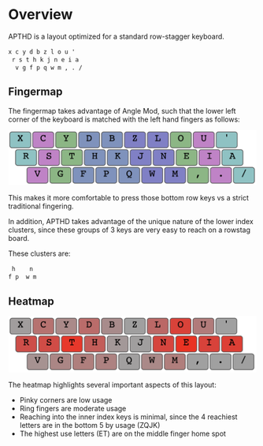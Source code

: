 # Overview

APTHD is a layout optimized for a standard row-stagger keyboard.

```
x c y d b z l o u '
 r s t h k j n e i a
  v g f p q w m , . /
```

## Fingermap

The fingermap takes advantage of Angle Mod, such that the lower left corner of the keyboard is matched with the left hand fingers as follows:

![fingermap](fingermap.png)

This makes it more comfortable to press those bottom row keys vs a strict traditional fingering.

In addition, APTHD takes advantage of the unique nature of the lower index clusters, since these groups of 3 keys are very easy to reach on a rowstag board.

These clusters are:

```
 h    n
f p  w m
```

## Heatmap

![heatmap](heatmap.png)

The heatmap highlights several important aspects of this layout:

- Pinky corners are low usage
- Ring fingers are moderate usage
- Reaching into the inner index keys is minimal, since the 4 reachiest letters are in the bottom 5 by usage (ZQJK)
- The highest use letters (ET) are on the middle finger home spot
